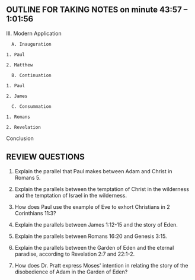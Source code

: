 ## OUTLINE FOR TAKING NOTES on minute 43:57 – 1:01:56

III. Modern Application 

      A. Inauguration 

  	1. Paul 

  	2. Matthew 

      B. Continuation 

  	1. Paul 

  	2. James 

      C. Consummation 

  	1. Romans 

  	2. Revelation 

Conclusion 


## REVIEW QUESTIONS

1. Explain the parallel that Paul makes between Adam and Christ in Romans 5.

2. Explain the parallels between the temptation of Christ in the wilderness and the temptation of Israel in the wilderness.

3. How does Paul use the example of Eve to exhort Christians in 2 Corinthians 11:3?

4. Explain the parallels between James 1:12-15 and the story of Eden.

5. Explain the parallels between Romans 16:20 and Genesis 3:15.

6. Explain the parallels between the Garden of Eden and the eternal paradise, according to Revelation 2:7 and 22:1-2.

7. How does Dr. Pratt express Moses' intention in relating the story of the disobedience of Adam in the Garden of Eden?

